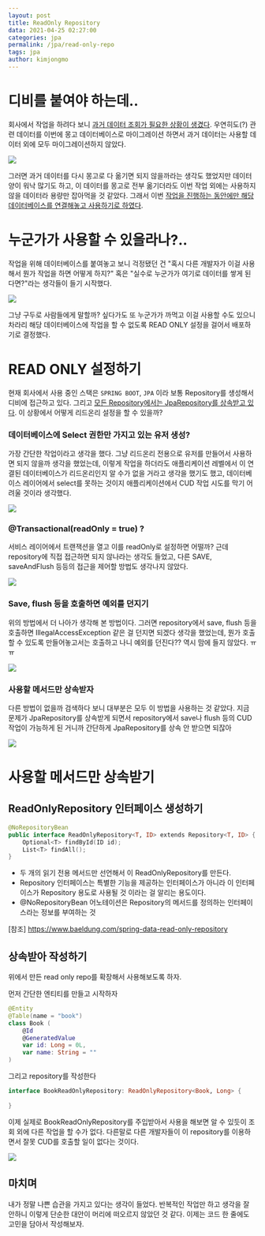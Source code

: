```yaml
---
layout: post
title: ReadOnly Repository
data: 2021-04-25 02:27:00
categories: jpa
permalink: /jpa/read-only-repo
tags: jpa
author: kimjongmo
---
```




#  





# 디비를 붙여야 하는데..

회사에서 작업을 하려다 보니 <u>과거 데이터 조회가 필요한 상황이 생겼다</u>. 우연히도(?) 관련 데이터를 이번에 몽고 데이터베이스로 마이그레이션 하면서 과거 데이터는 사용할 데이터 외에 모두 마이그레이션하지 않았다. 

![](\img\humorous\어디갔어.jpg)

그러면 과거 데이터를 다시 몽고로 다 옮기면 되지 않을까라는 생각도 했었지만 데이터양이 워낙 많기도 하고, 이 데이터를 몽고로 전부 옮기더라도 이번 작업 외에는 사용하지 않을 데이터라 용량만 잡아먹을 것 같았다. 그래서 이번 <u>작업을 진행하는 동안에만 해당 데이터베이스를 연결해놓고 사용하기로 하였다</u>.



# 누군가가 사용할 수 있을라나?..

작업을 위해 데이터베이스를 붙여놓고 보니 걱정됐던 건 "혹시 다른 개발자가 이걸 사용해서 뭔가 작업을 하면 어떻게 하지?" 혹은 "실수로 누군가가 여기로 데이터를 쌓게 된다면?"라는 생각들이 들기 시작했다.



![](\img\humorous\긴장.gif)

 

그냥 구두로 사람들에게 말할까? 싶다가도 또 누군가가 까먹고 이걸 사용할 수도 있으니 차라리 해당 데이터베이스에 작업을 할 수 없도록 READ ONLY 설정을 걸어서 배포하기로 결정했다.

 

# READ ONLY 설정하기

현재 회사에서 사용 중인 스택은 `SPRING BOOT`, `JPA` 이라 보통 Repository를 생성해서 디비에 접근하고 있다. 그리고 <u>모든 Repository에서는 JpaRepository를 상속받고 있다</u>. 이 상황에서 어떻게 리드온리 설정을 할 수 있을까?



### 데이터베이스에 Select 권한만 가지고 있는 유저 생성?

가장 간단한 작업이라고 생각을 했다. 그냥 리드온리 전용으로 유저를 만들어서 사용하면 되지 않을까 생각을 했었는데, 이렇게 작업을 하더라도 애플리케이션 레벨에서 이 연결된 데이터베이스가 리드온리인지 알 수가 없을 거라고 생각을 했기도 했고, 데이터베이스 레이어에서 select를 못하는 것이지 애플리케이션에서 CUD 작업 시도를 막기 어려울 것이라 생각했다.

![](\img\humorous\놉.jpg)

### @Transactional(readOnly = true)  ?

서비스 레이어에서 트랜잭션을 열고 이를 readOnly로 설정하면 어떨까? 근데 repository에 직접 접근하면 되지 않나라는 생각도 들었고, 다른 SAVE, saveAndFlush 등등의 접근을 제어할 방법도 생각나지 않았다.

![](\img\humorous\놉.jpg)

### Save, flush 등을 호출하면 예외를 던지기

위의 방법에서 더 나아가 생각해 본 방법이다. 그러면 repository에서 save, flush 등을 호출하면 IllegalAccessException 같은 걸 던지면 되겠다 생각을 했었는데, 뭔가 호출할 수 있도록 만들어놓고서는 호출하고 나니 예외를 던진다?? 역시 맘에 들지 않았다. ㅠㅠ

![](/img/humorous/놉.jpg)

### 사용할 메서드만 상속받자

다른 방법이 없을까 검색하다 보니 대부분은 모두 이 방법을 사용하는 것 같았다. 지금 문제가 JpaRepository를 상속받게 되면서 repository에서 save나 flush 등의 CUD 작업이 가능하게 된 거니까 간단하게 JpaRepository를 상속 안 받으면 되잖아

![](\img\humorous\개허탈.jpg)

# 사용할 메서드만 상속받기

## ReadOnlyRepository 인터페이스 생성하기

```kotlin
@NoRepositoryBean
public interface ReadOnlyRepository<T, ID> extends Repository<T, ID> {
    Optional<T> findById(ID id);
    List<T> findAll();
}
```

- 두 개의 읽기 전용 메서드만 선언해서 이 ReadOnlyRepository를 만든다.
- Repository  인터페이스는 특별한 기능을 제공하는 인터페이스가 아니라 이 인터페이스가 Repository  용도로 사용될 것 이라는 걸 알리는 용도이다.
- @NoRepositoryBean 어노테이션은 Repository의 메서드를 정의하는 인터페이스라는 정보를 부여하는 것

[참조] https://www.baeldung.com/spring-data-read-only-repository



## 상속받아 작성하기

위에서 만든 read only repo를 확장해서 사용해보도록 하자.

먼저 간단한 엔티티를 만들고 시작하자

```kotlin
@Entity
@Table(name = "book")
class Book (
    @Id
    @GeneratedValue
    var id: Long = 0L,
    var name: String = ""
)
```

그리고 repository를 작성한다

``` kotlin
interface BookReadOnlyRepository: ReadOnlyRepository<Book, Long> {
    
}
```



이제 실제로 BookReadOnlyRepository를 주입받아서 사용을 해보면 알 수 있듯이 조회 외에 다른 작업을 할 수가 없다. 다른말로 다른 개발자들이 이 repository를 이용하면서 잘못 CUD를 호출할 일이 없다는 것이다. 

![](\img\humorous\윤후_끝.jpg)



## 마치며

내가 정말 나쁜 습관을 가지고 있다는 생각이 들었다. 반복적인 작업만 하고 생각을 잘 안하니 이렇게 단순한 대안이 머리에 떠오르지 않았던 것 같다. 이제는 코드 한 줄에도 고민을 담아서 작성해보자. 